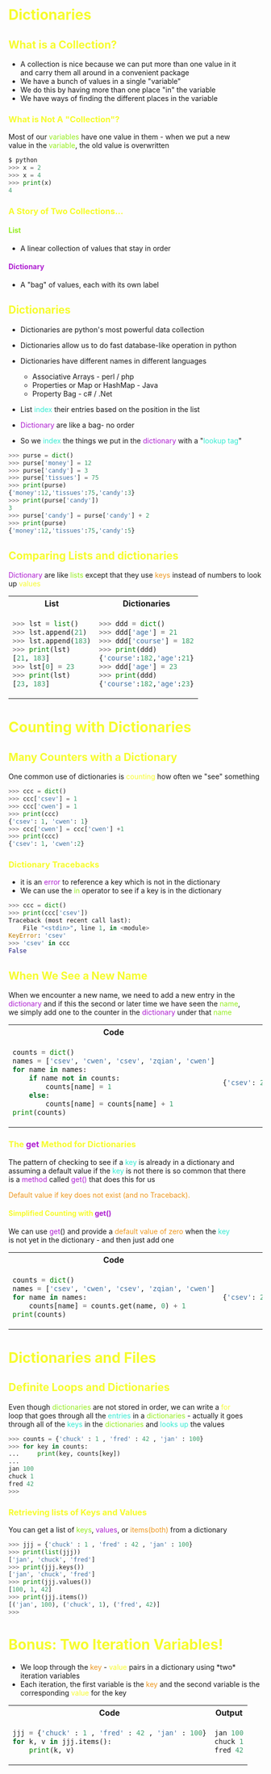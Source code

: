 # <span style="color:#f6fc2d">Dictionaries</span>

## <span style="color:#f6fc2d">What is a Collection?</span>

- A collection is nice because we can put more than one value in it<br>
  and carry them all around in a convenient package
- We have a bunch of values in a single "variable"
- We do this by having more than one place "in" the variable
- We have ways of finding the different places in the variable

### <span style="color:#f6fc2d">What is Not A "Collection"?</span>

Most of our <span style="color: #94ed1f">variables</span> have one value in them - when we put a new <br>
value in the <span style="color: #94ed1f">variable</span>, the old value is overwritten

```python
$ python
>>> x = 2
>>> x = 4
>>> print(x)
4
```

### <span style="color:#f6fc2d">A Story of Two Collections...</span>

#### <span style="color:#94ed1f">List</span>

- A linear collection of values that stay in order

#### <span style="color:#ae1fd1">Dictionary</span>

- A "bag" of values, each with its own label

## <span style="color:#f6fc2d">Dictionaries</span>

- Dictionaries are python's most powerful data collection
- Dictionaries allow us to do fast database-like operation in python
- Dictionaries have different names in different languages

  - Associative Arrays - perl / php
  - Properties or Map or HashMap - Java
  - Property Bag - c# / .Net

- List <span style="color:#34ebd2">index</span> their entries based on the position in the list
- <span style="color:#ae1fd1">Dictionary</span> are like a bag- no order
- So we <span style="color:#34ebd2">index</span> the things we put in the <span style="color:#ae1fd1">dictionary</span> with a "<span style="color:#34ebd2">lookup tag</span>"

```python
>>> purse = dict()
>>> purse['money'] = 12
>>> purse['candy'] = 3
>>> purse['tissues'] = 75
>>> print(purse)
{'money':12,'tissues':75,'candy':3}
>>> print(purse['candy'])
3
>>> purse['candy'] = purse['candy'] + 2
>>> print(purse)
{'money':12,'tissues':75,'candy':5}
```

## <span style="color:#f6fc2d">Comparing Lists and dictionaries</span>

<span style="color:#ae1fd1">Dictionary</span> are like <span style="color: #94ed1f">lists</span> except that they use <span style="color:#ed971f">keys</span> instead of numbers to look up <span style="color:#f6fc2d">values</span>

<table>
<tr>
<th>List</th>
<th>Dictionaries</th>
</tr>
<tr>
<td>

```python
>>> lst = list()
>>> lst.append(21)
>>> lst.append(183)
>>> print(lst)
[21, 183]
>>> lst[0] = 23
>>> print(lst)
[23, 183]
```

</td>
<td>

```python
>>> ddd = dict()
>>> ddd['age'] = 21
>>> ddd['course'] = 182
>>> print(ddd)
{'course':182,'age':21}
>>> ddd['age'] = 23
>>> print(ddd)
{'course':182,'age':23}

```

</td>
</tr>
</table>

# <span style="color:#f6fc2d">Counting with Dictionaries</span>

## <span style="color:#f6fc2d">Many Counters with a Dictionary</span>

One common use of dictionaries is <span style="color:#f6fc2d">counting</span> how often we "see" something

```python
>>> ccc = dict()
>>> ccc['csev'] = 1
>>> ccc['cwen'] = 1
>>> print(ccc)
{'csev': 1, 'cwen': 1}
>>> ccc['cwen'] = ccc['cwen'] +1
>>> print(ccc)
{'csev': 1, 'cwen':2}
```

### <span style="color:#f6fc2d">Dictionary Tracebacks</span>

- it is an <span style="color:#ae1fd1">error</span> to reference a key which is not in the dictionary
- We can use the <span style="color: #94ed1f">in</span> operator to see if a key is in the dictionary

```python
>>> ccc = dict()
>>> print(ccc['csev'])
Traceback (most recent call last):
    File "<stdin>", line 1, in <module>
KeyError: 'csev'
>>> 'csev' in ccc
False
```

## <span style="color:#f6fc2d">When We See a New Name</span>

When we encounter a new name, we need to add a new entry in the <br>
<span style="color:#ae1fd1">dictionary</span> and if this the second or later time we have seen the <span style="color: #94ed1f">name</span>,<br>
we simply add one to the counter in the <span style="color:#ae1fd1">dictionary</span> under that <span style="color: #94ed1f">name</span>

<table>
<tr>
<th>Code</th>
<th>Output</th>
</tr>
<tr>
<td>

```python
counts = dict()
names = ['csev', 'cwen', 'csev', 'zqian', 'cwen']
for name in names:
    if name not in counts:
        counts[name] = 1
    else:
        counts[name] = counts[name] + 1
print(counts)
```

</td>
<td>

```python
{'csev': 2,'zqian':1,'cwen':2}

```

</td>
</tr>
</table>

### <span style="color:#f6fc2d">The </span><span style="color:#ae1fd1">get </span><span style="color:#f6fc2d">Method for Dictionaries</span>

The pattern of checking to see if a <span style="color:#34ebd2">key</span> is already in a dictionary and<br>
assuming a default value if the <span style="color:#34ebd2">key</span> is not there is so common that there<br>
is a <span style="color:#ae1fd1">method</span> called <span style="color:#ae1fd1">get()</span> that does this for us<br>

<span style="color:#ed971f">Default value if key does not exist (and no Traceback).</span>

#### <span style="color:#f6fc2d">Simplified Counting with </span><span style="color:#ae1fd1">get() </span>

We can use <span style="color:#ae1fd1">get</span>() and provide a <span style="color:#ed971f">default value of zero</span> when the <span style="color:#34ebd2">key</span> <br>
is not yet in the dictionary - and then just add one

<table>
<tr>
<th>Code</th>
<th>Output</th>
</tr>
<tr>
<td>

```python
counts = dict()
names = ['csev', 'cwen', 'csev', 'zqian', 'cwen']
for name in names:
    counts[name] = counts.get(name, 0) + 1
print(counts)
```

</td>
<td>

```python
{'csev': 2,'zqian':1,'cwen':2}

```

</td>
</tr>
</table>

# <span style="color:#f6fc2d">Dictionaries and Files</span>

## <span style="color:#f6fc2d">Definite Loops and Dictionaries</span>

Even though <span style="color: #94ed1f">dictionaries</span> are not stored in order, we can write a <span style="color:#f6fc2d">for</span><br>
loop that goes through all the <span style="color:#34ebd2">entries</span> in a <span style="color: #94ed1f">dictionaries</span> - actually it goes<br>
through all of the <span style="color:#34ebd2">keys</span> in the <span style="color: #94ed1f">dictionaries</span> and <span style="color:#34ebd2">looks up</span> the values

```python
>>> counts = {'chuck' : 1 , 'fred' : 42 , 'jan' : 100}
>>> for key in counts:
...     print(key, counts[key])
...
jan 100
chuck 1
fred 42
>>>
```

### <span style="color:#f6fc2d">Retrieving lists of Keys and Values</span>

You can get a list of <span style="color: #94ed1f">keys</span>, <span style="color:#ae1fd1">values</span>, or <span style="color:#ed971f">items(both)</span> from a dictionary

```python
>>> jjj = {'chuck' : 1 , 'fred' : 42 , 'jan' : 100}
>>> print(list(jjj))
['jan', 'chuck', 'fred']
>>> print(jjj.keys())
['jan', 'chuck', 'fred']
>>> print(jjj.values())
[100, 1, 42]
>>> print(jjj.items())
[('jan', 100), ('chuck', 1), ('fred', 42)]
>>>
```

# <span style="color:#f6fc2d">Bonus: Two Iteration Variables!</span>

- We loop through the <span style="color:#ed971f">key</span> - <span style="color:#f6fc2d">value</span> pairs in a dictionary using \*two\* iteration variables
- Each iteration, the first variable is the <span style="color:#ed971f">key</span> and the second variable is the corresponding <span style="color:#f6fc2d">value</span> for the key

<table>
<tr>
<th>Code</th>
<th>Output</th>
</tr>
<tr>
<td>

```python
jjj = {'chuck' : 1 , 'fred' : 42 , 'jan' : 100}
for k, v in jjj.items():
    print(k, v)
```

</td>
<td>

```python
jan 100
chuck 1
fred 42
```

</td>
</tr>
</table>
